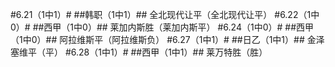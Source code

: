 ﻿#6.21（1中1）#
##韩职（1中1）##
全北现代让平（全北现代让平）
#6.22（1中0）#
##西甲（1中0）##
莱加内斯胜（莱加内斯平）
#6.24（1中0）#
##西甲（1中0）##
阿拉维斯平（阿拉维斯负）
#6.27（1中1）#
##日乙（1中1）##
金泽塞维平（平）
#6.28（1中1）#
##西甲（1中1）##
莱万特胜（胜）